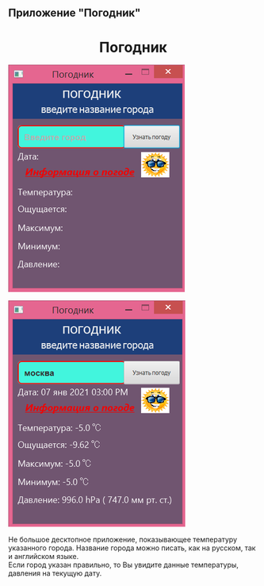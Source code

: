 <!--Пока к travis и codecov, решил не подключаться. Сделаю это позже.-->
<!--[![Build Status](https://travis-ci.org/alexander-pimenov/job4j.svg?branch=master)](https://travis-ci.org/alexander-pimenov/job4j)
    [![codecov](https://codecov.io/gh/alexander-pimenov/job4j/branch/master/graph/badge.svg)](https://codecov.io/gh/alexander-pimenov/job4j)
-->

## Приложение __"Погодник"__

<h1 align="center">Погодник</h1>

![hall](https://github.com/alexander-pimenov/show-weather/blob/main/images/page%20start.png)

![hall](https://github.com/alexander-pimenov/show-weather/blob/main/images/page%20city%20selected.png)

Не большое десктопное приложение, показывающее температуру указанного города.
Название города можно писать, как на русском, так и английском языке.
<br>Если город указан правильно, то Вы увидите данные температуры, давления
на текущую дату.

